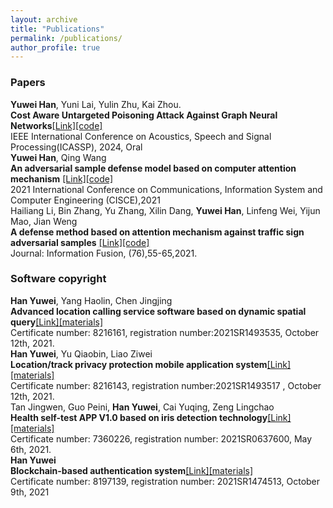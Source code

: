 ```yaml
---
layout: archive
title: "Publications"
permalink: /publications/
author_profile: true
---
```


### Papers
 **Yuwei Han**, Yuni Lai, Yulin Zhu, Kai Zhou. <br> 
  **Cost Aware Untargeted Poisoning Attack Against Graph Neural Networks**[[Link]](https://github.com/judy12345/Yuwei.github.io/blob/master/files/Cost_Aware__ICASSP___full_.pdf)[[code]](https://github.com/judy12345/cost-aware-attack/tree/main)<br>
  IEEE International Conference on Acoustics, Speech and Signal Processing(ICASSP), 2024, Oral <br>
**Yuwei Han**, Qing Wang <br>
  **An adversarial sample defense model based on computer attention mechanism** [[Link]](https://ieeexplore.ieee.org/abstract/document/9446015)[[code]](https://github.com/judy12345/ad-sample) <br>
  2021 International Conference on Communications, Information System and Computer Engineering (CISCE),2021<br>
  Hailiang Li, Bin Zhang, Yu Zhang, Xilin Dang, **Yuwei Han**, Linfeng Wei, Yijun Mao, Jian Weng <br>
  **A defense method based on attention mechanism against traffic sign adversarial samples**  [[Link]](https://www.sciencedirect.com/science/article/pii/S1566253521001056)[[code]](https://github.com/judy12345/ad-sample) <br>
  Journal: Information Fusion, (76),55-65,2021.
### Software copyright

**Han Yuwei**, Yang Haolin, Chen Jingjing<br> 
**Advanced location calling service software based on dynamic spatial query**[[Link]](https://github.com/judy12345/Yuwei.github.io/blob/master/files/%E5%BC%A0-----%E9%9F%A9%E9%9B%A8%E8%96%87%EF%BC%9B%E6%9D%A8%E6%98%8A%E9%9C%96%EF%BC%9B%E9%99%88%E6%99%B6%E6%99%B6(1)_1.jpg)[[materials]](https://github.com/judy12345/Yuwei.github.io/tree/master/files/1)<br>
Certificate number: 8216161, registration number:2021SR1493535, October 12th, 2021.<br>
 **Han Yuwei**, Yu Qiaobin, Liao Ziwei<br>
 **Location/track privacy protection mobile application system**[[Link]](https://github.com/judy12345/Yuwei.github.io/blob/master/files/img-X28182852_1.jpg)[[materials]](https://github.com/judy12345/Yuwei.github.io/tree/master/files/2) <br>
 Certificate number: 8216143, registration number:2021SR1493517 , October 12th, 2021.<br>
Tan Jingwen, Guo Peini, **Han Yuwei**, Cai Yuqing, Zeng Lingchao<br>
**Health self-test APP V1.0 based on iris detection technology**[[Link]](https://ieeexplore.ieee.org/abstract/document/9446015)[[materials]](https://github.com/judy12345/Yuwei.github.io/blob/master/files/%E8%BD%AF%E8%91%97.jpg)<br>
Certificate number: 7360226, registration number: 2021SR0637600, May 6th, 2021.<br>
**Han Yuwei**<br>
**Blockchain-based authentication system**[[Link]](https://github.com/judy12345/Yuwei.github.io/blob/master/files/%E5%BC%A0-----%E9%9F%A9%E9%9B%A8%E8%96%87(2)_1.jpg)[[materials]](https://github.com/judy12345/Yuwei.github.io/tree/master/files/3)<br>
Certificate number: 8197139, registration number: 2021SR1474513, October 9th, 2021<br>

<!--
{% if author.googlescholar %}
  You can also find my articles on <u><a href="{{author.googlescholar}}">my Google Scholar profile</a>.</u>
{% endif %}

{% include base_path %}

{% for post in site.publications reversed %}
  {% include archive-single.html %}
{% endfor %}
-->
